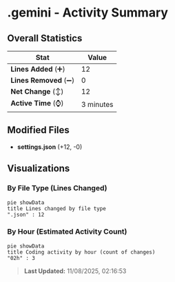 # .gemini - Activity Summary 

## Overall Statistics

| Stat                   | Value                                                             |
| ---------------------- | ----------------------------------------------------------------- |
| **Lines Added** (➕)   | 12                                          |
| **Lines Removed** (➖) | 0                                        |
| **Net Change** (↕)    | 12                |
| **Active Time** (⌚)   | 3 minutes |


## Modified Files
- **settings.json** (+12, -0)

## Visualizations

### By File Type (Lines Changed)

```mermaid
pie showData
title Lines changed by file type
".json" : 12
```

### By Hour (Estimated Activity Count)

```mermaid
pie showData
title Coding activity by hour (count of changes)
"02h" : 3
```


> **Last Updated:** 11/08/2025, 02:16:53